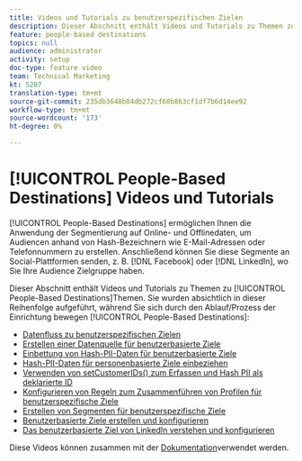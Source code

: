 ```yaml
---
title: Videos und Tutorials zu benutzerspezifischen Zielen
description: Dieser Abschnitt enthält Videos und Tutorials zu Themen zu benutzerbasierten Zielen.
feature: people-based destinations
topics: null
audience: administrator
activity: setup
doc-type: feature video
team: Technical Marketing
kt: 5207
translation-type: tm+mt
source-git-commit: 235db3648b84db272cf68b863cf1df7b6d14ee92
workflow-type: tm+mt
source-wordcount: '173'
ht-degree: 0%

---
```



# [!UICONTROL People-Based Destinations] Videos und Tutorials

[!UICONTROL People-Based Destinations] ermöglichen Ihnen die Anwendung der Segmentierung auf Online- und Offlinedaten, um Audiencen anhand von Hash-Bezeichnern wie E-Mail-Adressen oder Telefonnummern zu erstellen. Anschließend können Sie diese Segmente an Social-Plattformen senden, z. B. [!DNL Facebook] oder [!DNL LinkedIn], wo Sie Ihre Audience Zielgruppe haben.

Dieser Abschnitt enthält Videos und Tutorials zu Themen zu [!UICONTROL People-Based Destinations]Themen. Sie wurden absichtlich in dieser Reihenfolge aufgeführt, während Sie sich durch den Ablauf/Prozess der Einrichtung bewegen [!UICONTROL People-Based Destinations]:

* [Datenfluss zu benutzerspezifischen Zielen](people-based-destinations-data-flow.md)
* [Erstellen einer Datenquelle für benutzerbasierte Ziele](creating-a-data-source-for-people-based-destinations.md)
* [Einbettung von Hash-PII-Daten für benutzerbasierte Ziele](understanding-hashed-pii-data-ingestion-for-people-based-destinations.md)
* [Hash-PII-Daten für personenbasierte Ziele einbeziehen](ingesting-hashed-pii-for-people-based-destinations.md)
* [Verwenden von setCustomerIDs() zum Erfassen und Hash PII als deklarierte ID](using-setcustomerids-to-ingest-and-hash-pii-as-a-declared-id.md)
* [Konfigurieren von Regeln zum Zusammenführen von Profilen für benutzerspezifische Ziele](configuring-profile-merge-rules-for-people-based-destinations.md)
* [Erstellen von Segmenten für benutzerspezifische Ziele](creating-segments-for-people-based-destinations.md)
* [Benutzerbasierte Ziele erstellen und konfigurieren](create-and-configure-people-based-destinations.md)
* [Das benutzerbasierte Ziel von LinkedIn verstehen und konfigurieren](understanding-and-configuring-the-linkedin-pbd.md)

Diese Videos können zusammen mit der [Dokumentation](https://docs.adobe.com/content/help/en/audience-manager/user-guide/features/destinations/people-based/people-based-destinations-overview.html)verwendet werden.
